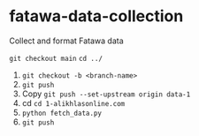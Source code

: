 # fatawa-data-collection

Collect and format Fatawa data

`git checkout main`
`cd ../`

1. `git checkout -b <branch-name>`
2. `git push`
3. Copy `git push --set-upstream origin data-1`
4. cd `cd 1-alikhlasonline.com`
5. `python fetch_data.py`
6. `git push`
